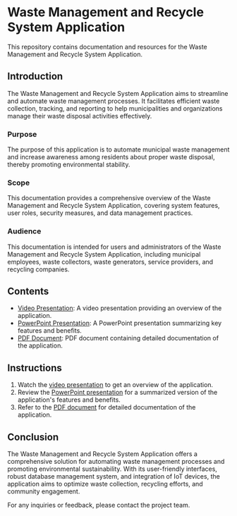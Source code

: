 # Waste Management and Recycle System Application

This repository contains documentation and resources for the Waste Management and Recycle System Application.

## Introduction

The Waste Management and Recycle System Application aims to streamline and automate waste management processes. It facilitates efficient waste collection, tracking, and reporting to help municipalities and organizations manage their waste disposal activities effectively.

### Purpose

The purpose of this application is to automate municipal waste management and increase awareness among residents about proper waste disposal, thereby promoting environmental stability.

### Scope

This documentation provides a comprehensive overview of the Waste Management and Recycle System Application, covering system features, user roles, security measures, and data management practices.

### Audience

This documentation is intended for users and administrators of the Waste Management and Recycle System Application, including municipal employees, waste collectors, waste generators, service providers, and recycling companies.

## Contents

- [Video Presentation](./waste_management.mp4): A video presentation providing an overview of the application.
- [PowerPoint Presentation](./Waste_Management_and_Recycle_System_Application.pptx): A PowerPoint presentation summarizing key features and benefits.
- [PDF Document](./class-diagram_of_Waste_Management_and_Recycle_system_Application.pdf): PDF document containing detailed documentation of the application.

## Instructions

1. Watch the [video presentation](./waste_management.mp4) to get an overview of the application.
2. Review the [PowerPoint presentation](./Waste_Management_and_Recycle_System_Application.pptx) for a summarized version of the application's features and benefits.
3. Refer to the [PDF document](./class-diagram_of_Waste_Management_and_Recycle_system_Application.pdf) for detailed documentation of the application.

## Conclusion

The Waste Management and Recycle System Application offers a comprehensive solution for automating waste management processes and promoting environmental sustainability. With its user-friendly interfaces, robust database management system, and integration of IoT devices, the application aims to optimize waste collection, recycling efforts, and community engagement.

For any inquiries or feedback, please contact the project team.

